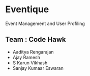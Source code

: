# Eventique
Event Management and User Profiling

## Team : Code Hawk
- Aaditya Rengarajan
- Ajay Ramesh
- S Karun Vikhash
- Sanjay Kumaar Eswaran

